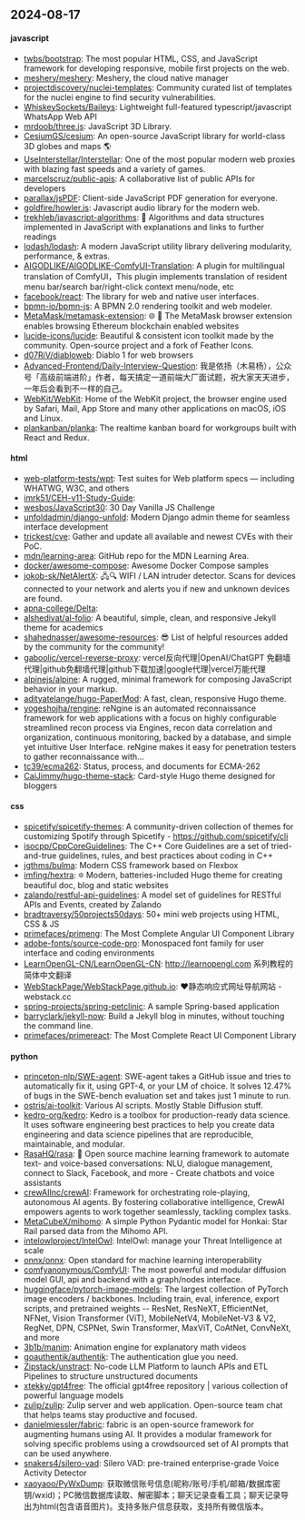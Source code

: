 ## 2024-08-17

#### javascript
* [twbs/bootstrap](https://github.com/twbs/bootstrap): The most popular HTML, CSS, and JavaScript framework for developing responsive, mobile first projects on the web.
* [meshery/meshery](https://github.com/meshery/meshery): Meshery, the cloud native manager
* [projectdiscovery/nuclei-templates](https://github.com/projectdiscovery/nuclei-templates): Community curated list of templates for the nuclei engine to find security vulnerabilities.
* [WhiskeySockets/Baileys](https://github.com/WhiskeySockets/Baileys): Lightweight full-featured typescript/javascript WhatsApp Web API
* [mrdoob/three.js](https://github.com/mrdoob/three.js): JavaScript 3D Library.
* [CesiumGS/cesium](https://github.com/CesiumGS/cesium): An open-source JavaScript library for world-class 3D globes and maps 🌎
* [UseInterstellar/Interstellar](https://github.com/UseInterstellar/Interstellar): One of the most popular modern web proxies with blazing fast speeds and a variety of games.
* [marcelscruz/public-apis](https://github.com/marcelscruz/public-apis): A collaborative list of public APIs for developers
* [parallax/jsPDF](https://github.com/parallax/jsPDF): Client-side JavaScript PDF generation for everyone.
* [goldfire/howler.js](https://github.com/goldfire/howler.js): Javascript audio library for the modern web.
* [trekhleb/javascript-algorithms](https://github.com/trekhleb/javascript-algorithms): 📝 Algorithms and data structures implemented in JavaScript with explanations and links to further readings
* [lodash/lodash](https://github.com/lodash/lodash): A modern JavaScript utility library delivering modularity, performance, & extras.
* [AIGODLIKE/AIGODLIKE-ComfyUI-Translation](https://github.com/AIGODLIKE/AIGODLIKE-ComfyUI-Translation): A plugin for multilingual translation of ComfyUI，This plugin implements translation of resident menu bar/search bar/right-click context menu/node, etc
* [facebook/react](https://github.com/facebook/react): The library for web and native user interfaces.
* [bpmn-io/bpmn-js](https://github.com/bpmn-io/bpmn-js): A BPMN 2.0 rendering toolkit and web modeler.
* [MetaMask/metamask-extension](https://github.com/MetaMask/metamask-extension): 🌐 🔌 The MetaMask browser extension enables browsing Ethereum blockchain enabled websites
* [lucide-icons/lucide](https://github.com/lucide-icons/lucide): Beautiful & consistent icon toolkit made by the community. Open-source project and a fork of Feather Icons.
* [d07RiV/diabloweb](https://github.com/d07RiV/diabloweb): Diablo 1 for web browsers
* [Advanced-Frontend/Daily-Interview-Question](https://github.com/Advanced-Frontend/Daily-Interview-Question): 我是依扬（木易杨），公众号「高级前端进阶」作者，每天搞定一道前端大厂面试题，祝大家天天进步，一年后会看到不一样的自己。
* [WebKit/WebKit](https://github.com/WebKit/WebKit): Home of the WebKit project, the browser engine used by Safari, Mail, App Store and many other applications on macOS, iOS and Linux.
* [plankanban/planka](https://github.com/plankanban/planka): The realtime kanban board for workgroups built with React and Redux.

#### html
* [web-platform-tests/wpt](https://github.com/web-platform-tests/wpt): Test suites for Web platform specs — including WHATWG, W3C, and others
* [imrk51/CEH-v11-Study-Guide](https://github.com/imrk51/CEH-v11-Study-Guide): 
* [wesbos/JavaScript30](https://github.com/wesbos/JavaScript30): 30 Day Vanilla JS Challenge
* [unfoldadmin/django-unfold](https://github.com/unfoldadmin/django-unfold): Modern Django admin theme for seamless interface development
* [trickest/cve](https://github.com/trickest/cve): Gather and update all available and newest CVEs with their PoC.
* [mdn/learning-area](https://github.com/mdn/learning-area): GitHub repo for the MDN Learning Area.
* [docker/awesome-compose](https://github.com/docker/awesome-compose): Awesome Docker Compose samples
* [jokob-sk/NetAlertX](https://github.com/jokob-sk/NetAlertX): 🖧🔍 WIFI / LAN intruder detector. Scans for devices connected to your network and alerts you if new and unknown devices are found.
* [apna-college/Delta](https://github.com/apna-college/Delta): 
* [alshedivat/al-folio](https://github.com/alshedivat/al-folio): A beautiful, simple, clean, and responsive Jekyll theme for academics
* [shahednasser/awesome-resources](https://github.com/shahednasser/awesome-resources): 😎 List of helpful resources added by the community for the community!
* [gaboolic/vercel-reverse-proxy](https://github.com/gaboolic/vercel-reverse-proxy): vercel反向代理|OpenAI/ChatGPT 免翻墙代理|github免翻墙代理|github下载加速|google代理|vercel万能代理
* [alpinejs/alpine](https://github.com/alpinejs/alpine): A rugged, minimal framework for composing JavaScript behavior in your markup.
* [adityatelange/hugo-PaperMod](https://github.com/adityatelange/hugo-PaperMod): A fast, clean, responsive Hugo theme.
* [yogeshojha/rengine](https://github.com/yogeshojha/rengine): reNgine is an automated reconnaissance framework for web applications with a focus on highly configurable streamlined recon process via Engines, recon data correlation and organization, continuous monitoring, backed by a database, and simple yet intuitive User Interface. reNgine makes it easy for penetration testers to gather reconnaissance with…
* [tc39/ecma262](https://github.com/tc39/ecma262): Status, process, and documents for ECMA-262
* [CaiJimmy/hugo-theme-stack](https://github.com/CaiJimmy/hugo-theme-stack): Card-style Hugo theme designed for bloggers

#### css
* [spicetify/spicetify-themes](https://github.com/spicetify/spicetify-themes): A community-driven collection of themes for customizing Spotify through Spicetify - https://github.com/spicetify/cli
* [isocpp/CppCoreGuidelines](https://github.com/isocpp/CppCoreGuidelines): The C++ Core Guidelines are a set of tried-and-true guidelines, rules, and best practices about coding in C++
* [jgthms/bulma](https://github.com/jgthms/bulma): Modern CSS framework based on Flexbox
* [imfing/hextra](https://github.com/imfing/hextra): 🔯 Modern, batteries-included Hugo theme for creating beautiful doc, blog and static websites
* [zalando/restful-api-guidelines](https://github.com/zalando/restful-api-guidelines): A model set of guidelines for RESTful APIs and Events, created by Zalando
* [bradtraversy/50projects50days](https://github.com/bradtraversy/50projects50days): 50+ mini web projects using HTML, CSS & JS
* [primefaces/primeng](https://github.com/primefaces/primeng): The Most Complete Angular UI Component Library
* [adobe-fonts/source-code-pro](https://github.com/adobe-fonts/source-code-pro): Monospaced font family for user interface and coding environments
* [LearnOpenGL-CN/LearnOpenGL-CN](https://github.com/LearnOpenGL-CN/LearnOpenGL-CN): http://learnopengl.com 系列教程的简体中文翻译
* [WebStackPage/WebStackPage.github.io](https://github.com/WebStackPage/WebStackPage.github.io): ❤️静态响应式网址导航网站 - webstack.cc
* [spring-projects/spring-petclinic](https://github.com/spring-projects/spring-petclinic): A sample Spring-based application
* [barryclark/jekyll-now](https://github.com/barryclark/jekyll-now): Build a Jekyll blog in minutes, without touching the command line.
* [primefaces/primereact](https://github.com/primefaces/primereact): The Most Complete React UI Component Library

#### python
* [princeton-nlp/SWE-agent](https://github.com/princeton-nlp/SWE-agent): SWE-agent takes a GitHub issue and tries to automatically fix it, using GPT-4, or your LM of choice. It solves 12.47% of bugs in the SWE-bench evaluation set and takes just 1 minute to run.
* [ostris/ai-toolkit](https://github.com/ostris/ai-toolkit): Various AI scripts. Mostly Stable Diffusion stuff.
* [kedro-org/kedro](https://github.com/kedro-org/kedro): Kedro is a toolbox for production-ready data science. It uses software engineering best practices to help you create data engineering and data science pipelines that are reproducible, maintainable, and modular.
* [RasaHQ/rasa](https://github.com/RasaHQ/rasa): 💬 Open source machine learning framework to automate text- and voice-based conversations: NLU, dialogue management, connect to Slack, Facebook, and more - Create chatbots and voice assistants
* [crewAIInc/crewAI](https://github.com/crewAIInc/crewAI): Framework for orchestrating role-playing, autonomous AI agents. By fostering collaborative intelligence, CrewAI empowers agents to work together seamlessly, tackling complex tasks.
* [MetaCubeX/mihomo](https://github.com/MetaCubeX/mihomo): A simple Python Pydantic model for Honkai: Star Rail parsed data from the Mihomo API.
* [intelowlproject/IntelOwl](https://github.com/intelowlproject/IntelOwl): IntelOwl: manage your Threat Intelligence at scale
* [onnx/onnx](https://github.com/onnx/onnx): Open standard for machine learning interoperability
* [comfyanonymous/ComfyUI](https://github.com/comfyanonymous/ComfyUI): The most powerful and modular diffusion model GUI, api and backend with a graph/nodes interface.
* [huggingface/pytorch-image-models](https://github.com/huggingface/pytorch-image-models): The largest collection of PyTorch image encoders / backbones. Including train, eval, inference, export scripts, and pretrained weights -- ResNet, ResNeXT, EfficientNet, NFNet, Vision Transformer (ViT), MobileNetV4, MobileNet-V3 & V2, RegNet, DPN, CSPNet, Swin Transformer, MaxViT, CoAtNet, ConvNeXt, and more
* [3b1b/manim](https://github.com/3b1b/manim): Animation engine for explanatory math videos
* [goauthentik/authentik](https://github.com/goauthentik/authentik): The authentication glue you need.
* [Zipstack/unstract](https://github.com/Zipstack/unstract): No-code LLM Platform to launch APIs and ETL Pipelines to structure unstructured documents
* [xtekky/gpt4free](https://github.com/xtekky/gpt4free): The official gpt4free repository | various collection of powerful language models
* [zulip/zulip](https://github.com/zulip/zulip): Zulip server and web application. Open-source team chat that helps teams stay productive and focused.
* [danielmiessler/fabric](https://github.com/danielmiessler/fabric): fabric is an open-source framework for augmenting humans using AI. It provides a modular framework for solving specific problems using a crowdsourced set of AI prompts that can be used anywhere.
* [snakers4/silero-vad](https://github.com/snakers4/silero-vad): Silero VAD: pre-trained enterprise-grade Voice Activity Detector
* [xaoyaoo/PyWxDump](https://github.com/xaoyaoo/PyWxDump): 获取微信账号信息(昵称/账号/手机/邮箱/数据库密钥/wxid)；PC微信数据库读取、解密脚本；聊天记录查看工具；聊天记录导出为html(包含语音图片)。支持多账户信息获取，支持所有微信版本。

